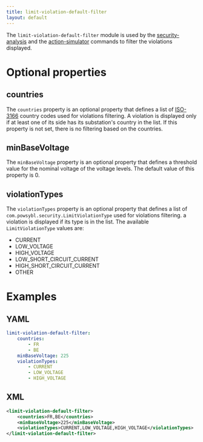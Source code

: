 ```yaml
---
title: limit-violation-default-filter
layout: default
---
```


The `limit-violation-default-filter` module is used by the [security-analysis](../../tools/security-analysis.md) and the
[action-simulator](../../tools/action-simulator.md) commands to filter the violations displayed.

# Optional properties

## countries
The `countries` property is an optional property that defines a list of [ISO-3166](https://en.wikipedia.org/wiki/ISO_3166-1)
country codes used for violations filtering. A violation is displayed only if at least one of its side has its substation's
country in the list. If this property is not set, there is no filtering based on the countries.

## minBaseVoltage
The `minBaseVoltage` property is an optional property that defines a threshold value for the nominal voltage of the voltage
levels. The default value of this property is 0.

## violationTypes
The `violationTypes` property is an optional property that defines a list of `com.powsybl.security.LimitViolationType` used
for violations filtering. a violation is displayed if its type is in the list. The available `LimitViolationType` values are:
- CURRENT
- LOW_VOLTAGE
- HIGH_VOLTAGE
- LOW_SHORT_CIRCUIT_CURRENT
- HIGH_SHORT_CIRCUIT_CURRENT
- OTHER

# Examples

## YAML
```yaml
limit-violation-default-filter:
    countries:
        - FR
        - BE
    minBaseVoltage: 225
    violationTypes:
        - CURRENT
        - LOW_VOLTAGE
        - HIGH_VOLTAGE
```

## XML
```xml
<limit-violation-default-filter>
    <countries>FR,BE</countries>
    <minBaseVoltage>225</minBaseVoltage>
    <violationTypes>CURRENT,LOW_VOLTAGE,HIGH_VOLTAGE</violationTypes>
</limit-violation-default-filter>
```
